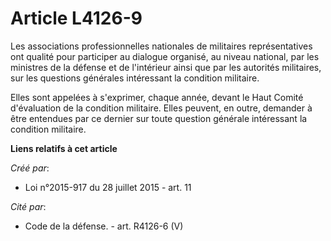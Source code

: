 # Article L4126-9

Les associations professionnelles nationales de militaires représentatives ont qualité pour participer au dialogue organisé,
au niveau national, par les ministres de la défense et de l'intérieur ainsi que par les autorités militaires, sur les
questions générales intéressant la condition militaire.

Elles sont appelées à s'exprimer, chaque année, devant le Haut Comité d'évaluation de la condition militaire. Elles peuvent,
en outre, demander à être entendues par ce dernier sur toute question générale intéressant la condition militaire.

**Liens relatifs à cet article**

_Créé par_:

  - Loi n°2015-917 du 28 juillet 2015 - art. 11

_Cité par_:

  - Code de la défense. - art. R4126-6 (V)

